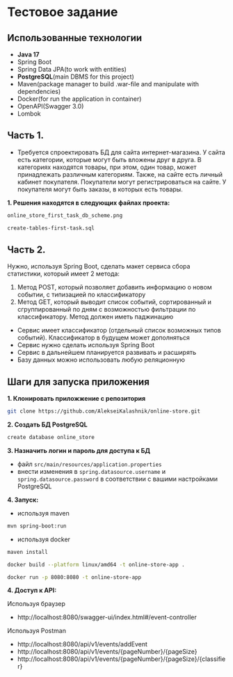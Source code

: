 # Тестовое задание
## Использованные технологии
* **Java 17**
* Spring Boot
* Spring Data JPA(to work with entities)
* **PostgreSQL**(main DBMS for this project)
* Maven(package manager to build .war-file and manipulate with dependencies)
* Docker(for run the application in container)
* OpenAPI(Swagger 3.0)
* Lombok

## Часть 1.

* Требуется спроектировать БД для сайта интернет-магазина.
У сайта есть категории, которые могут быть вложены друг в друга. В категориях находятся товары, при этом, один товар, может принадлежать различным категориям. 
Также, на сайте есть личный кабинет покупателя. Покупатели могут регистрироваться на сайте. У покупателя могут быть заказы, в которых есть товары.

**1. Решения находятся в следующих файлах проекта:**

```bash
online_store_first_task_db_scheme.png

create-tables-first-task.sql
```

## Часть 2. 

Нужно, используя Spring Boot, сделать макет сервиса сбора статистики, который имеет 2 метода:

1. Метод POST, который позволяет добавить информацию о новом событии, с типизацией по классификатору
2. Метод GET, который выводит список событий, сортированный и сгруппированный по дням с возможностью фильтрации по классификатору. 
Метод должен иметь паджинацию

* Сервис имеет классификатор (отдельный список возможных типов событий). Классификатор в будущем может дополняться
* Сервис нужно сделать используя Spring Boot 
* Сервис в дальнейшем планируется  развивать и расширять
* Базу данных можно использовать любую реляционную

## Шаги для запуска приложения

**1. Клонировать приложжение с репозитория**

```bash
git clone https://github.com/AlekseiKalashnik/online-store.git
```

**2. Создать БД PostgreSQL**

```bash
create database online_store
```

**3. Назначить логин и пароль для доступа к БД**

+ файл `src/main/resources/application.properties`
+ внести изменения в `spring.datasource.username` и `spring.datasource.password` в соответствии с вашими настройками PostgreSQL


**4. Запуск:**

+ используя maven

```bash
mvn spring-boot:run
```

+ используя docker

```bash
maven install

docker build --platform linux/amd64 -t online-store-app .

docker run -p 8080:8080 -t online-store-app
``` 
**4. Доступ к API:**

Используя браузер
+ http://localhost:8080/swagger-ui/index.html#/event-controller

Используя Postman
+ http://localhost:8080/api/v1/events/addEvent
+ http://localhost:8080/api/v1/events/{pageNumber}/{pageSize}
+ http://localhost:8080/api/v1/events/{pageNumber}/{pageSize}/{classifier}
